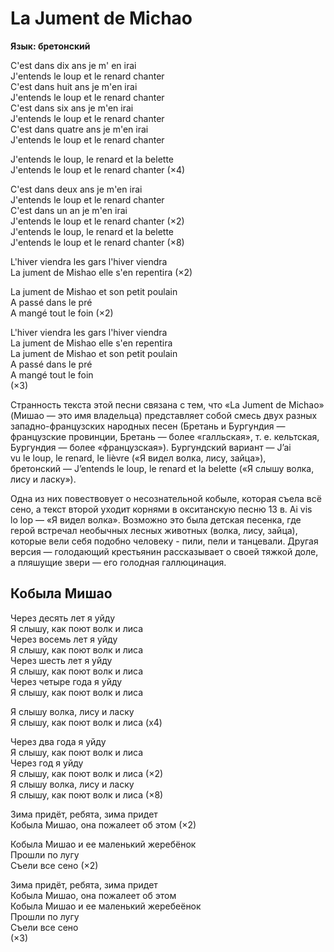 <div>

# La Jument de Michao

**Язык: бретонский**

</div>

<div>

C'est dans dix ans je m' en irai  
J'entends le loup et le renard chanter  
C'est dans huit ans je m'en irai  
J'entends le loup et le renard chanter  
C'est dans six ans je m'en irai  
J'entends le loup et le renard chanter  
C'est dans quatre ans je m'en irai  
J'entends le loup et le renard chanter

J'entends le loup, le renard et la belette  
J'entends le loup et le renard chanter (×4)

C'est dans deux ans je m'en irai  
J'entends le loup et le renard chanter  
C'est dans un an je m'en irai  
J'entends le loup et le renard chanter (×2)  
J'entends le loup, le renard et la belette  
J'entends le loup et le renard chanter (×8)

L'hiver viendra les gars l'hiver viendra  
La jument de Mishao elle s'en repentira (×2)

La jument de Mishao et son petit poulain  
A passé dans le pré  
A mangé tout le foin (×2)

L'hiver viendra les gars l'hiver viendra  
La jument de Mishao elle s'en repentira  
La jument de Mishao et son petit poulain  
A passé dans le pré  
A mangé tout le foin  
(×3)

</div>

<div>

Странность текста этой песни связана с тем, что «La Jument de Michao» (Мишао — это имя владельца) представляет собой смесь двух разных западно-французских народных песен (Бретань и Бургундия — французские провинции, Бретань — более «галльская», т. е. кельтская, Бургундия — более «французская»). Бургундский вариант — J’ai vu le loup, le renard, le lièvre («Я видел волка, лису, зайца»), бретонский — J’entends le loup, le renard et la belette («Я слышу волка, лису и ласку»).

Одна из них повествовует о несознательной кобыле, которая съела всё сено, а текст второй уходит корнями в окситанскую песню 13 в. Ai vis lo lop — «Я видел волка». Возможно это была детская песенка, где герой встречал необычных лесных животных (волка, лису, зайца), которые вели себя подобно человеку - пили, пели и танцевали. Другая версия  — голодающий крестьянин рассказывает о своей тяжкой доле, а пляшущие звери — его голодная галлюцинация.

</div>

<div>

## Кобыла Мишао

</div>

<div>

Через десять лет я уйду  
Я слышу, как поют волк и лиса  
Через восемь лет я уйду  
Я слышу, как поют волк и лиса  
Через шесть лет я уйду  
Я слышу, как поют волк и лиса  
Через четыре года я уйду  
Я слышу, как поют волк и лиса

Я слышу волка, лису и ласку  
Я слышу, как поют волк и лиса (x4)

Через два года я уйду  
Я слышу, как поют волк и лиса  
Через год я уйду  
Я слышу, как поют волк и лиса (×2)  
Я слышу волка, лису и ласку  
Я слышу, как поют волк и лиса (×8)

Зима придёт, ребята, зима придет  
Кобыла Мишао, она пожалеет об этом (×2)

Кобыла Мишао и ее маленький жеребёнок  
Прошли по лугу  
Съели все сено (×2)

Зима придёт, ребята, зима придет  
Кобыла Мишао, она пожалеет об этом  
Кобыла Мишао и ее маленький жеребеёнок  
Прошли по лугу  
Съели все сено  
(×3)

</div>
